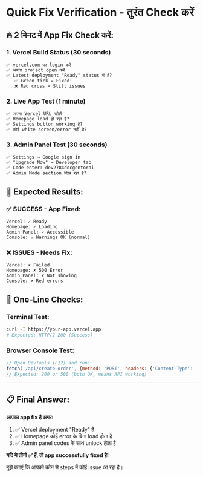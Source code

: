 # Quick Fix Verification - तुरंत Check करें

## 🔥 **2 मिनट में App Fix Check करें:**

### **1. Vercel Build Status (30 seconds)**
```
✅ vercel.com पर login करें
✅ अपना project open करें  
✅ Latest deployment "Ready" status में है?
   ✅ Green tick = Fixed!
   ❌ Red cross = Still issues
```

### **2. Live App Test (1 minute)**
```
✅ अपना Vercel URL खोलें
✅ Homepage load हो रहा है?
✅ Settings button working है?
✅ कोई white screen/error नहीं है?
```

### **3. Admin Panel Test (30 seconds)**
```
✅ Settings → Google sign in
✅ "Upgrade Now" → Developer tab
✅ Code enter: dev2784docgentorai
✅ Admin Mode section दिख रहा है?
```

## 🎯 **Expected Results:**

### **✅ SUCCESS - App Fixed:**
```
Vercel: ✓ Ready
Homepage: ✓ Loading
Admin Panel: ✓ Accessible
Console: ⚠️ Warnings OK (normal)
```

### **❌ ISSUES - Needs Fix:**
```
Vercel: ✗ Failed
Homepage: ✗ 500 Error
Admin Panel: ✗ Not showing
Console: ✗ Red errors
```

## 🚀 **One-Line Checks:**

### **Terminal Test:**
```bash
curl -I https://your-app.vercel.app
# Expected: HTTP/2 200 (Success)
```

### **Browser Console Test:**
```javascript
// Open DevTools (F12) and run:
fetch('/api/create-order', {method: 'POST', headers: {'Content-Type': 'application/json'}, body: JSON.stringify({plan: 'monthly'})}).then(r => console.log(r.status));
// Expected: 200 or 500 (both OK, means API working)
```

---

## 📋 **Final Answer:**

**आपका app fix है अगर:**
1. ✅ Vercel deployment "Ready" है
2. ✅ Homepage कोई error के बिना load होता है  
3. ✅ Admin panel codes के साथ unlock होता है

**यदि ये तीनों ✅ हैं, तो app successfully fixed है!**

मुझे बताएं कि आपको कौन से steps में कोई issue आ रहा है।